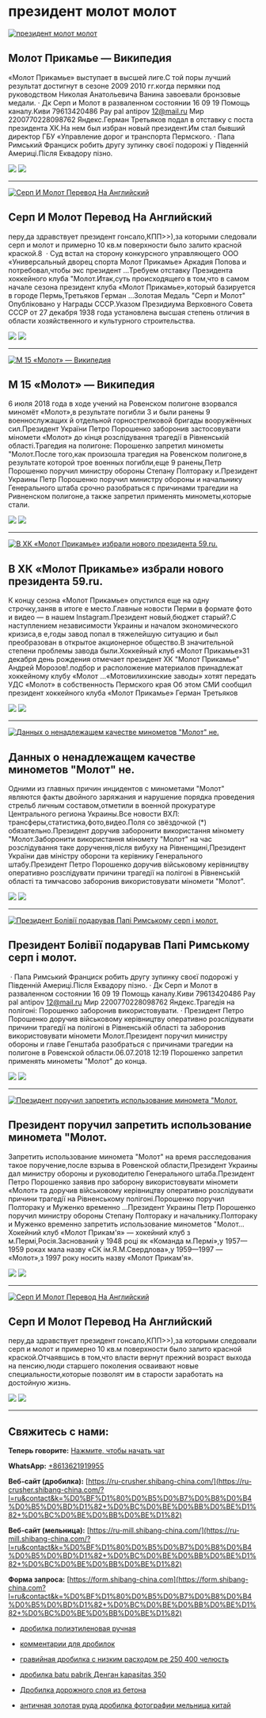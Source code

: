 # президент молот молот

<a href="https://swt.shibang-china.com/?l=ru&img&k=%D0%BF%D1%80%D0%B5%D0%B7%D0%B8%D0%B4%D0%B5%D0%BD%D1%82+%D0%BC%D0%BE%D0%BB%D0%BE%D1%82+%D0%BC%D0%BE%D0%BB%D0%BE%D1%82" target="_blank">![президент молот молот](http://static.shibang-china.com/all-800x300/952.jpg)</a>

## Молот Прикамье — Википедия
&#171;Молот Прикамье&#187; выступает в высшей лиге.С той поры лучший результат достигнут в сезоне 2009 2010 гг.когда пермяки под руководством Николая Анатольевича Ванина завоевали бронзовые медали.&nbsp;&#0183;&#32;Дк Серп и Молот в разваленном состоянии 16 09 19 Помощь каналу.Киви 79613420486 Pay pal antipov 12@mail.ru Мир 2200770228098762 Яндекс.Герман Третьяков подал в отставку с поста президента ХК.На нем был избран новый президент.Им стал бывший директор ГБУ &#171;Управление дорог и транспорта Пермского.&nbsp;&#0183;&#32;Папа Римський Франциск робить другу зупинку своєї подорожі у Південній Америці.Після Еквадору пізно.


<a href="https://whatsapp.shibangsoft.com/WhatsApp.php" target="_blank" title="WhatsApp">![](http://static.shibang-china.com/icon/whatsapp.png)</a> <a href="https://swt.shibang-china.com/?l=ru&icon&k=%D0%BF%D1%80%D0%B5%D0%B7%D0%B8%D0%B4%D0%B5%D0%BD%D1%82+%D0%BC%D0%BE%D0%BB%D0%BE%D1%82+%D0%BC%D0%BE%D0%BB%D0%BE%D1%82" target="_blank">![](http://static.shibang-china.com/icon/chat-ru.png)</a>

---

<a href="https://swt.shibang-china.com/?l=ru&img&k=%D0%BF%D1%80%D0%B5%D0%B7%D0%B8%D0%B4%D0%B5%D0%BD%D1%82+%D0%BC%D0%BE%D0%BB%D0%BE%D1%82+%D0%BC%D0%BE%D0%BB%D0%BE%D1%82" target="_blank">![Серп И Молот Перевод На Английский](http://static.shibang-china.com/all-800x300/441.jpg)</a>

## Серп И Молот Перевод На Английский
перу,да здравствует президент гонсало,КПП&gt;&gt;),за которыми следовали серп и молот и примерно 10 кв.м поверхности было залито красной краской.8 &nbsp;&#0183;&#32;Суд встал на сторону конкурсного управляющего ООО &#171;Универсальный дворец спорта Молот Прикамье&#187; Аркадия Попова и потребовал,чтобы экс президент …Требуем отставку Президента хоккейного клуба &quot;Молот.Итак,суть происходящего в том,что в самом начале сезона президент клуба &#171;Молот Прикамье&#187;,который базируется в городе Пермь,Третьяков Герман …Золотая Медаль &quot;Серп и Молот&quot; Опубліковано у Награды СССР.Указом Президиума Верховного Совета СССР от 27 декабря 1938 года установлена высшая степень отличия в области хозяйственного и культурного строительства.


<a href="https://whatsapp.shibangsoft.com/WhatsApp.php" target="_blank" title="WhatsApp">![](http://static.shibang-china.com/icon/whatsapp.png)</a> <a href="https://swt.shibang-china.com/?l=ru&icon&k=%D0%BF%D1%80%D0%B5%D0%B7%D0%B8%D0%B4%D0%B5%D0%BD%D1%82+%D0%BC%D0%BE%D0%BB%D0%BE%D1%82+%D0%BC%D0%BE%D0%BB%D0%BE%D1%82" target="_blank">![](http://static.shibang-china.com/icon/chat-ru.png)</a>

---

<a href="https://swt.shibang-china.com/?l=ru&img&k=%D0%BF%D1%80%D0%B5%D0%B7%D0%B8%D0%B4%D0%B5%D0%BD%D1%82+%D0%BC%D0%BE%D0%BB%D0%BE%D1%82+%D0%BC%D0%BE%D0%BB%D0%BE%D1%82" target="_blank">![М 15 &#171;Молот&#187; — Википедия](http://static.shibang-china.com/all-800x300/296.jpg)</a>

## М 15 &#171;Молот&#187; — Википедия
6 июля 2018 года в ходе учений на Ровенском полигоне взорвался миномёт &#171;Молот&#187;,в результате погибли 3 и были ранены 9 военнослужащих й отдельной горнострелковой бригады вооружённых сил.Президент України Петро Порошенко заборонив застосовувати міномети &#171;Молот&#187; до кінця розслідування трагедії в Рівненській області.Трагедия на полигоне: Порошенко запретил минометы &quot;Молот.После того,как произошла трагедия на Ровенском полигоне,в результате которой трое военных погибли,еще 9 ранены,Петр Порошенко поручил министру обороны Степану Полтораку и.Президент Украины Петр Порошенко поручил министру обороны и начальнику Генерального штаба срочно разобраться с причинами трагедии на Ривненском полигоне,а также запретил применять минометы,которые стали.


<a href="https://whatsapp.shibangsoft.com/WhatsApp.php" target="_blank" title="WhatsApp">![](http://static.shibang-china.com/icon/whatsapp.png)</a> <a href="https://swt.shibang-china.com/?l=ru&icon&k=%D0%BF%D1%80%D0%B5%D0%B7%D0%B8%D0%B4%D0%B5%D0%BD%D1%82+%D0%BC%D0%BE%D0%BB%D0%BE%D1%82+%D0%BC%D0%BE%D0%BB%D0%BE%D1%82" target="_blank">![](http://static.shibang-china.com/icon/chat-ru.png)</a>

---

<a href="https://swt.shibang-china.com/?l=ru&img&k=%D0%BF%D1%80%D0%B5%D0%B7%D0%B8%D0%B4%D0%B5%D0%BD%D1%82+%D0%BC%D0%BE%D0%BB%D0%BE%D1%82+%D0%BC%D0%BE%D0%BB%D0%BE%D1%82" target="_blank">![В ХК &#171;Молот Прикамье&#187; избрали нового президента 59.ru.](http://static.shibang-china.com/all-800x300/107.jpg)</a>

## В ХК &#171;Молот Прикамье&#187; избрали нового президента 59.ru.
К концу сезона &#171;Молот Прикамье&#187; опустился еще на одну строчку,заняв в итоге е место.Главные новости Перми в формате фото и видео — в нашем Instagram.Президент новый,бюджет старый?.С наступлением независимости Украины и началом экономического кризиса,в е,годы завод попал в тяжелейшую ситуацию и был преобразован в открытое акционерное общество.В значительной степени проблемы завода были.Хоккейный клуб &#171;Молот Прикамье&#187;31 декабря день рождения отмечает президент ХК &quot;Молот Прикамье&quot; Андрей Морозов!.подбор и расположение материалов принадлежат хоккейному клубу &#171;Молот …&#171;Мотовилихинские заводы&#187; хотят передать УДС &#171;Молот&#187; в собственность Пермского края Об этом СМИ сообщил президент хоккейного клуба &#171;Молот Прикамье&#187; Герман Третьяков


<a href="https://whatsapp.shibangsoft.com/WhatsApp.php" target="_blank" title="WhatsApp">![](http://static.shibang-china.com/icon/whatsapp.png)</a> <a href="https://swt.shibang-china.com/?l=ru&icon&k=%D0%BF%D1%80%D0%B5%D0%B7%D0%B8%D0%B4%D0%B5%D0%BD%D1%82+%D0%BC%D0%BE%D0%BB%D0%BE%D1%82+%D0%BC%D0%BE%D0%BB%D0%BE%D1%82" target="_blank">![](http://static.shibang-china.com/icon/chat-ru.png)</a>

---

<a href="https://swt.shibang-china.com/?l=ru&img&k=%D0%BF%D1%80%D0%B5%D0%B7%D0%B8%D0%B4%D0%B5%D0%BD%D1%82+%D0%BC%D0%BE%D0%BB%D0%BE%D1%82+%D0%BC%D0%BE%D0%BB%D0%BE%D1%82" target="_blank">![Данных о ненадлежащем качестве минометов &quot;Молот&quot; не.](http://static.shibang-china.com/all-800x300/1056.jpg)</a>

## Данных о ненадлежащем качестве минометов &quot;Молот&quot; не.
Одними из главных причин инцидентов с минометами &quot;Молот&quot; являются факты двойного заряжания и нарушение порядка проведения стрельб личным составом,отметили в военной прокуратуре Центрального региона Украины.Все новости ВХЛ: трансферы,статистика,фото,видео.Поля со звёздочкой (*) обязательно.Президент доручив заборонити використання міномету &quot;Молот.Заборонити використання міномету &quot;Молот&quot; на час розслідування таке доручення,після вибуху на Рівненщині,Президент України дав міністру оборони та керівнику Генерального штабу.Президент Петро Порошенко доручив військовому керівництву оперативно розслідувати причини трагедії на полігоні в Рівненській області та тимчасово заборонив використовувати міномети &quot;Молот&quot;.


<a href="https://whatsapp.shibangsoft.com/WhatsApp.php" target="_blank" title="WhatsApp">![](http://static.shibang-china.com/icon/whatsapp.png)</a> <a href="https://swt.shibang-china.com/?l=ru&icon&k=%D0%BF%D1%80%D0%B5%D0%B7%D0%B8%D0%B4%D0%B5%D0%BD%D1%82+%D0%BC%D0%BE%D0%BB%D0%BE%D1%82+%D0%BC%D0%BE%D0%BB%D0%BE%D1%82" target="_blank">![](http://static.shibang-china.com/icon/chat-ru.png)</a>

---

<a href="https://swt.shibang-china.com/?l=ru&img&k=%D0%BF%D1%80%D0%B5%D0%B7%D0%B8%D0%B4%D0%B5%D0%BD%D1%82+%D0%BC%D0%BE%D0%BB%D0%BE%D1%82+%D0%BC%D0%BE%D0%BB%D0%BE%D1%82" target="_blank">![Президент Болівії подарував Папі Римському серп і молот.](http://static.shibang-china.com/all-800x300/1269.jpg)</a>

## Президент Болівії подарував Папі Римському серп і молот.
&nbsp;&#0183;&#32;Папа Римський Франциск робить другу зупинку своєї подорожі у Південній Америці.Після Еквадору пізно.&nbsp;&#0183;&#32;Дк Серп и Молот в разваленном состоянии 16 09 19 Помощь каналу.Киви 79613420486 Pay pal antipov 12@mail.ru Мир 2200770228098762 Яндекс.Трагедія на полігоні: Порошенко заборонив використовувати.&nbsp;&#0183;&#32;Президент Петро Порошенко доручив військовому керівництву оперативно розслідувати причини трагедії на полігоні в Рівненській області та заборонив використовувати міномети Молот.Президент поручил министру обороны и главе Генштаба разобраться с причинами трагедии на полигоне в Ровенской области.06.07.2018 12:19 Порошенко запретил применять минометы &quot;Молот&quot; до конца.


<a href="https://whatsapp.shibangsoft.com/WhatsApp.php" target="_blank" title="WhatsApp">![](http://static.shibang-china.com/icon/whatsapp.png)</a> <a href="https://swt.shibang-china.com/?l=ru&icon&k=%D0%BF%D1%80%D0%B5%D0%B7%D0%B8%D0%B4%D0%B5%D0%BD%D1%82+%D0%BC%D0%BE%D0%BB%D0%BE%D1%82+%D0%BC%D0%BE%D0%BB%D0%BE%D1%82" target="_blank">![](http://static.shibang-china.com/icon/chat-ru.png)</a>

---

<a href="https://swt.shibang-china.com/?l=ru&img&k=%D0%BF%D1%80%D0%B5%D0%B7%D0%B8%D0%B4%D0%B5%D0%BD%D1%82+%D0%BC%D0%BE%D0%BB%D0%BE%D1%82+%D0%BC%D0%BE%D0%BB%D0%BE%D1%82" target="_blank">![Президент поручил запретить использование миномета &quot;Молот.](http://static.shibang-china.com/all-800x300/196.jpg)</a>

## Президент поручил запретить использование миномета &quot;Молот.
Запретить использование миномета &quot;Молот&quot; на время расследования такое поручение,после взрыва в Ровенской области,Президент Украины дал министру обороны и руководителю Генерального штаба.Президент Петро Порошенко заявив про заборону використовувати міномети &#171;Молот&#187; та доручив військовому керівництву оперативно розслідувати причини трагедії на Рівненському полігоні.Порошенко поручил Полтораку и Муженко временно …Президент Украины Петр Порошенко поручил министру обороны Степану Полтораку и начальнику.Полтораку и Муженко временно запретить использование минометов &quot;Молот…Хокейний клуб &#171;Молот Прикам'я&#187; — хокейний клуб з м.Пермі,Росія.Заснований у 1948 році як &#171;Команда м.Пермі&#187;,у 1957—1959 роках мала назву &#171;СК ім.Я.М.Свердлова&#187;,у 1959—1997 — &#171;Молот&#187;,з 1997 року носить назву &#171;Молот Прикам'я&#187;.


<a href="https://whatsapp.shibangsoft.com/WhatsApp.php" target="_blank" title="WhatsApp">![](http://static.shibang-china.com/icon/whatsapp.png)</a> <a href="https://swt.shibang-china.com/?l=ru&icon&k=%D0%BF%D1%80%D0%B5%D0%B7%D0%B8%D0%B4%D0%B5%D0%BD%D1%82+%D0%BC%D0%BE%D0%BB%D0%BE%D1%82+%D0%BC%D0%BE%D0%BB%D0%BE%D1%82" target="_blank">![](http://static.shibang-china.com/icon/chat-ru.png)</a>

---

<a href="https://swt.shibang-china.com/?l=ru&img&k=%D0%BF%D1%80%D0%B5%D0%B7%D0%B8%D0%B4%D0%B5%D0%BD%D1%82+%D0%BC%D0%BE%D0%BB%D0%BE%D1%82+%D0%BC%D0%BE%D0%BB%D0%BE%D1%82" target="_blank">![Серп И Молот Перевод На Английский](http://static.shibang-china.com/all-800x300/32.jpg)</a>

## Серп И Молот Перевод На Английский
перу,да здравствует президент гонсало,КПП&gt;&gt;),за которыми следовали серп и молот и примерно 10 кв.м поверхности было залито красной краской.Отчаявшись в том,что власти вернут прежний возраст выхода на пенсию,люди старшего поколения осваивают новые специальности,которые позволят им в старости заработать на достойную жизнь.

<a href="https://whatsapp.shibangsoft.com/WhatsApp.php" target="_blank" title="WhatsApp">![](http://static.shibang-china.com/icon/whatsapp.png)</a> <a href="https://swt.shibang-china.com/?l=ru&icon&k=%D0%BF%D1%80%D0%B5%D0%B7%D0%B8%D0%B4%D0%B5%D0%BD%D1%82+%D0%BC%D0%BE%D0%BB%D0%BE%D1%82+%D0%BC%D0%BE%D0%BB%D0%BE%D1%82" target="_blank">![](http://static.shibang-china.com/icon/chat-ru.png)</a>

---
## Свяжитесь с нами:

**Теперь говорите:** [Нажмите, чтобы начать чат](https://swt.shibang-china.com?l=ru&contact&k=%D0%BF%D1%80%D0%B5%D0%B7%D0%B8%D0%B4%D0%B5%D0%BD%D1%82+%D0%BC%D0%BE%D0%BB%D0%BE%D1%82+%D0%BC%D0%BE%D0%BB%D0%BE%D1%82)

**WhatsApp:**  [+8613621919955](https://whatsapp.shibangsoft.com/WhatsApp.php)

**Веб-сайт (дробилка):** [https://ru-crusher.shibang-china.com/](https://ru-crusher.shibang-china.com/?l=ru&contact&k=%D0%BF%D1%80%D0%B5%D0%B7%D0%B8%D0%B4%D0%B5%D0%BD%D1%82+%D0%BC%D0%BE%D0%BB%D0%BE%D1%82+%D0%BC%D0%BE%D0%BB%D0%BE%D1%82)

**Веб-сайт (мельница):** [https://ru-mill.shibang-china.com/](https://ru-mill.shibang-china.com/?l=ru&contact&k=%D0%BF%D1%80%D0%B5%D0%B7%D0%B8%D0%B4%D0%B5%D0%BD%D1%82+%D0%BC%D0%BE%D0%BB%D0%BE%D1%82+%D0%BC%D0%BE%D0%BB%D0%BE%D1%82)

**Форма запроса:** [https://form.shibang-china.com](https://form.shibang-china.com?l=ru&contact&k=%D0%BF%D1%80%D0%B5%D0%B7%D0%B8%D0%B4%D0%B5%D0%BD%D1%82+%D0%BC%D0%BE%D0%BB%D0%BE%D1%82+%D0%BC%D0%BE%D0%BB%D0%BE%D1%82)

* [дробилка полиэтиленовая ручная](../133/%D0%B4%D1%80%D0%BE%D0%B1%D0%B8%D0%BB%D0%BA%D0%B0%20%D0%BF%D0%BE%D0%BB%D0%B8%D1%8D%D1%82%D0%B8%D0%BB%D0%B5%D0%BD%D0%BE%D0%B2%D0%B0%D1%8F%20%D1%80%D1%83%D1%87%D0%BD%D0%B0%D1%8F.md)

* [комментарии для дробилок](../133/%D0%BA%D0%BE%D0%BC%D0%BC%D0%B5%D0%BD%D1%82%D0%B0%D1%80%D0%B8%D0%B8%20%D0%B4%D0%BB%D1%8F%20%D0%B4%D1%80%D0%BE%D0%B1%D0%B8%D0%BB%D0%BE%D0%BA.md)

* [гравийная дробилка с низким расходом pe 250 400 челюсть](../135/%D0%B3%D1%80%D0%B0%D0%B2%D0%B8%D0%B9%D0%BD%D0%B0%D1%8F%20%D0%B4%D1%80%D0%BE%D0%B1%D0%B8%D0%BB%D0%BA%D0%B0%20%D1%81%20%D0%BD%D0%B8%D0%B7%D0%BA%D0%B8%D0%BC%20%D1%80%D0%B0%D1%81%D1%85%D0%BE%D0%B4%D0%BE%D0%BC%20pe%20250%20400%20%D1%87%D0%B5%D0%BB%D1%8E%D1%81%D1%82%D1%8C.md)

* [дробилка batu pabrik Денган kapasitas 350](../132/%D0%B4%D1%80%D0%BE%D0%B1%D0%B8%D0%BB%D0%BA%D0%B0%20batu%20pabrik%20%D0%94%D0%B5%D0%BD%D0%B3%D0%B0%D0%BD%20kapasitas%20350.md)

* [Дробилка дорожного слоя из бетона](../135/%D0%94%D1%80%D0%BE%D0%B1%D0%B8%D0%BB%D0%BA%D0%B0%20%D0%B4%D0%BE%D1%80%D0%BE%D0%B6%D0%BD%D0%BE%D0%B3%D0%BE%20%D1%81%D0%BB%D0%BE%D1%8F%20%D0%B8%D0%B7%20%D0%B1%D0%B5%D1%82%D0%BE%D0%BD%D0%B0.md)

* [античная золотая руда дробилка фотографии мельница китай](../132/%D0%B0%D0%BD%D1%82%D0%B8%D1%87%D0%BD%D0%B0%D1%8F%20%D0%B7%D0%BE%D0%BB%D0%BE%D1%82%D0%B0%D1%8F%20%D1%80%D1%83%D0%B4%D0%B0%20%D0%B4%D1%80%D0%BE%D0%B1%D0%B8%D0%BB%D0%BA%D0%B0%20%D1%84%D0%BE%D1%82%D0%BE%D0%B3%D1%80%D0%B0%D1%84%D0%B8%D0%B8%20%D0%BC%D0%B5%D0%BB%D1%8C%D0%BD%D0%B8%D1%86%D0%B0%20%D0%BA%D0%B8%D1%82%D0%B0%D0%B9.md)
